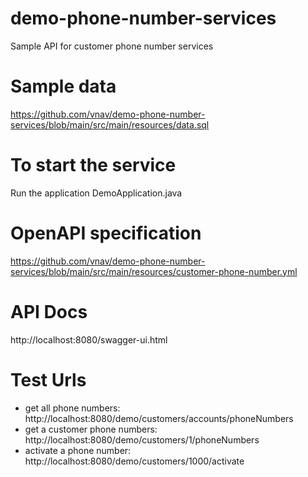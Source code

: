 # demo-phone-number-services
Sample API for customer phone number services


# Sample data
https://github.com/vnav/demo-phone-number-services/blob/main/src/main/resources/data.sql


# To start the service
Run the application DemoApplication.java


# OpenAPI specification
https://github.com/vnav/demo-phone-number-services/blob/main/src/main/resources/customer-phone-number.yml


# API Docs
http://localhost:8080/swagger-ui.html


# Test Urls

- get all phone numbers: http://localhost:8080/demo/customers/accounts/phoneNumbers
- get a customer phone numbers: http://localhost:8080/demo/customers/1/phoneNumbers
- activate a phone number: http://localhost:8080/demo/customers/1000/activate
